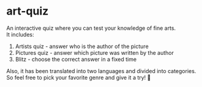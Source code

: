 # art-quiz

An interactive quiz where you can test your knowledge of fine arts.  
It includes:  
1. Artists quiz - answer who is the author of the picture
2. Pictures quiz - answer which picture was written by the author
3. Blitz - choose the correct answer in a fixed time  

Also, it has been translated into two languages and divided into categories.  
So feel free to pick your favorite genre and give it a try! 🎉
